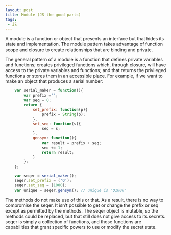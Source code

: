 ```yaml
---
layout: post
title: Module (JS the good parts)
tags:
 - JS
---
```


A module is a function or object that presents an interface but that hides its state and implementation. The module pattern takes advantage of function scope and closure to create relationships that are binding and private.

The general pattern of a module is a function that defines private variables and functions; creates privileged functions which, through closure, will have access to the private variables and functions; and that returns the privileged functions or stores them in an accessible place. For example, if we want to make an object that produces a serial number:

```javascript
    var serial_maker = function(){
        var prefix ='';
        var seq = 0;
        return {
            set_prefix: function(p){
                prefix = String(p);
            },
            set_seq: function(s){
                seq = s;
            },
            gensym: function(){
                var result = prefix + seq;
                seq += 1;
                return result;
            }
        };
    };

    var seqer = serial_maker();
    seqer.set_prefix = ('Q');
    seqer.set_seq = (1000);
    var unique = seqer.gensym(); // unique is "Q1000"
```

The methods do not make use of this or that. As a result, there is no way to compromise the seqer. It isn’t possible to get or change the prefix or seq except as permitted by the methods. The seqer object is mutable, so the methods could be replaced, but that still does not give access to its secrets. seqer is simply a collection of functions, and those functions are capabilities that grant specific powers to use or modify the secret state.